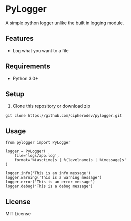 
# PyLogger

A simple python logger unlike the built in logging module.

## Features

- Log what you want to a file

## Requirements

- Python 3.0+

## Setup

1. Clone this repository or download zip
```
git clone https://github.com/cipherodev/pylogger.git
```

## Usage

```
from pylogger import PyLogger

logger = PyLogger(
    file='logs/app.log',
    format='%(asctime)s | %(levelname)s | %(message)s'
)

logger.info('This is an info message')
logger.warning('This is a warning message')
logger.error('This is an error message')
logger.debug('This is a debug message')
```

## License

MIT License

